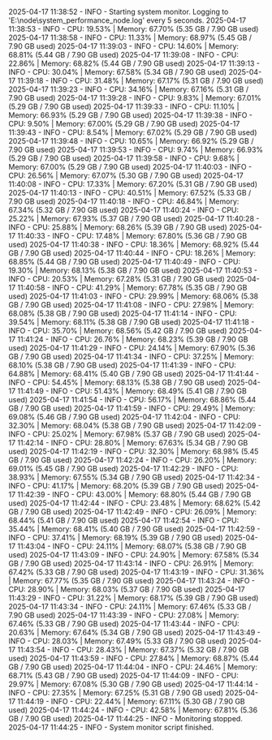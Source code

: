 2025-04-17 11:38:52 - INFO - Starting system monitor. Logging to 'E:\node\system_performance_node.log' every 5 seconds.
2025-04-17 11:38:53 - INFO - CPU: 19.53% | Memory: 67.70% (5.35 GB / 7.90 GB used)
2025-04-17 11:38:58 - INFO - CPU: 11.33% | Memory: 68.97% (5.45 GB / 7.90 GB used)
2025-04-17 11:39:03 - INFO - CPU: 14.60% | Memory: 68.81% (5.44 GB / 7.90 GB used)
2025-04-17 11:39:08 - INFO - CPU: 22.86% | Memory: 68.82% (5.44 GB / 7.90 GB used)
2025-04-17 11:39:13 - INFO - CPU: 30.04% | Memory: 67.58% (5.34 GB / 7.90 GB used)
2025-04-17 11:39:18 - INFO - CPU: 31.48% | Memory: 67.17% (5.31 GB / 7.90 GB used)
2025-04-17 11:39:23 - INFO - CPU: 34.16% | Memory: 67.16% (5.31 GB / 7.90 GB used)
2025-04-17 11:39:28 - INFO - CPU: 9.83% | Memory: 67.01% (5.29 GB / 7.90 GB used)
2025-04-17 11:39:33 - INFO - CPU: 11.10% | Memory: 66.93% (5.29 GB / 7.90 GB used)
2025-04-17 11:39:38 - INFO - CPU: 9.50% | Memory: 67.00% (5.29 GB / 7.90 GB used)
2025-04-17 11:39:43 - INFO - CPU: 8.54% | Memory: 67.02% (5.29 GB / 7.90 GB used)
2025-04-17 11:39:48 - INFO - CPU: 10.65% | Memory: 66.92% (5.29 GB / 7.90 GB used)
2025-04-17 11:39:53 - INFO - CPU: 9.74% | Memory: 66.93% (5.29 GB / 7.90 GB used)
2025-04-17 11:39:58 - INFO - CPU: 9.68% | Memory: 67.00% (5.29 GB / 7.90 GB used)
2025-04-17 11:40:03 - INFO - CPU: 26.56% | Memory: 67.07% (5.30 GB / 7.90 GB used)
2025-04-17 11:40:08 - INFO - CPU: 17.33% | Memory: 67.20% (5.31 GB / 7.90 GB used)
2025-04-17 11:40:13 - INFO - CPU: 40.51% | Memory: 67.52% (5.33 GB / 7.90 GB used)
2025-04-17 11:40:18 - INFO - CPU: 46.84% | Memory: 67.34% (5.32 GB / 7.90 GB used)
2025-04-17 11:40:24 - INFO - CPU: 25.22% | Memory: 67.93% (5.37 GB / 7.90 GB used)
2025-04-17 11:40:28 - INFO - CPU: 25.88% | Memory: 68.26% (5.39 GB / 7.90 GB used)
2025-04-17 11:40:33 - INFO - CPU: 17.48% | Memory: 67.80% (5.36 GB / 7.90 GB used)
2025-04-17 11:40:38 - INFO - CPU: 18.36% | Memory: 68.92% (5.44 GB / 7.90 GB used)
2025-04-17 11:40:44 - INFO - CPU: 18.26% | Memory: 68.85% (5.44 GB / 7.90 GB used)
2025-04-17 11:40:49 - INFO - CPU: 19.30% | Memory: 68.13% (5.38 GB / 7.90 GB used)
2025-04-17 11:40:53 - INFO - CPU: 20.53% | Memory: 67.28% (5.31 GB / 7.90 GB used)
2025-04-17 11:40:58 - INFO - CPU: 41.29% | Memory: 67.78% (5.35 GB / 7.90 GB used)
2025-04-17 11:41:03 - INFO - CPU: 29.99% | Memory: 68.06% (5.38 GB / 7.90 GB used)
2025-04-17 11:41:08 - INFO - CPU: 27.98% | Memory: 68.08% (5.38 GB / 7.90 GB used)
2025-04-17 11:41:14 - INFO - CPU: 39.54% | Memory: 68.11% (5.38 GB / 7.90 GB used)
2025-04-17 11:41:18 - INFO - CPU: 35.70% | Memory: 68.56% (5.42 GB / 7.90 GB used)
2025-04-17 11:41:24 - INFO - CPU: 26.76% | Memory: 68.23% (5.39 GB / 7.90 GB used)
2025-04-17 11:41:29 - INFO - CPU: 24.14% | Memory: 67.90% (5.36 GB / 7.90 GB used)
2025-04-17 11:41:34 - INFO - CPU: 37.25% | Memory: 68.10% (5.38 GB / 7.90 GB used)
2025-04-17 11:41:39 - INFO - CPU: 64.88% | Memory: 68.41% (5.40 GB / 7.90 GB used)
2025-04-17 11:41:44 - INFO - CPU: 54.45% | Memory: 68.13% (5.38 GB / 7.90 GB used)
2025-04-17 11:41:49 - INFO - CPU: 51.43% | Memory: 68.49% (5.41 GB / 7.90 GB used)
2025-04-17 11:41:54 - INFO - CPU: 56.17% | Memory: 68.86% (5.44 GB / 7.90 GB used)
2025-04-17 11:41:59 - INFO - CPU: 29.49% | Memory: 69.08% (5.46 GB / 7.90 GB used)
2025-04-17 11:42:04 - INFO - CPU: 32.30% | Memory: 68.04% (5.38 GB / 7.90 GB used)
2025-04-17 11:42:09 - INFO - CPU: 25.02% | Memory: 67.98% (5.37 GB / 7.90 GB used)
2025-04-17 11:42:14 - INFO - CPU: 28.80% | Memory: 67.63% (5.34 GB / 7.90 GB used)
2025-04-17 11:42:19 - INFO - CPU: 32.30% | Memory: 68.98% (5.45 GB / 7.90 GB used)
2025-04-17 11:42:24 - INFO - CPU: 26.20% | Memory: 69.01% (5.45 GB / 7.90 GB used)
2025-04-17 11:42:29 - INFO - CPU: 38.93% | Memory: 67.55% (5.34 GB / 7.90 GB used)
2025-04-17 11:42:34 - INFO - CPU: 41.17% | Memory: 68.20% (5.39 GB / 7.90 GB used)
2025-04-17 11:42:39 - INFO - CPU: 43.00% | Memory: 68.80% (5.44 GB / 7.90 GB used)
2025-04-17 11:42:44 - INFO - CPU: 23.48% | Memory: 68.62% (5.42 GB / 7.90 GB used)
2025-04-17 11:42:49 - INFO - CPU: 26.09% | Memory: 68.44% (5.41 GB / 7.90 GB used)
2025-04-17 11:42:54 - INFO - CPU: 35.44% | Memory: 68.41% (5.40 GB / 7.90 GB used)
2025-04-17 11:42:59 - INFO - CPU: 37.41% | Memory: 68.19% (5.39 GB / 7.90 GB used)
2025-04-17 11:43:04 - INFO - CPU: 24.11% | Memory: 68.07% (5.38 GB / 7.90 GB used)
2025-04-17 11:43:09 - INFO - CPU: 24.90% | Memory: 67.58% (5.34 GB / 7.90 GB used)
2025-04-17 11:43:14 - INFO - CPU: 26.91% | Memory: 67.42% (5.33 GB / 7.90 GB used)
2025-04-17 11:43:19 - INFO - CPU: 31.36% | Memory: 67.77% (5.35 GB / 7.90 GB used)
2025-04-17 11:43:24 - INFO - CPU: 28.90% | Memory: 68.03% (5.37 GB / 7.90 GB used)
2025-04-17 11:43:29 - INFO - CPU: 31.22% | Memory: 68.17% (5.39 GB / 7.90 GB used)
2025-04-17 11:43:34 - INFO - CPU: 24.11% | Memory: 67.46% (5.33 GB / 7.90 GB used)
2025-04-17 11:43:39 - INFO - CPU: 27.08% | Memory: 67.46% (5.33 GB / 7.90 GB used)
2025-04-17 11:43:44 - INFO - CPU: 20.63% | Memory: 67.64% (5.34 GB / 7.90 GB used)
2025-04-17 11:43:49 - INFO - CPU: 28.03% | Memory: 67.49% (5.33 GB / 7.90 GB used)
2025-04-17 11:43:54 - INFO - CPU: 28.43% | Memory: 67.37% (5.32 GB / 7.90 GB used)
2025-04-17 11:43:59 - INFO - CPU: 27.84% | Memory: 68.87% (5.44 GB / 7.90 GB used)
2025-04-17 11:44:04 - INFO - CPU: 24.46% | Memory: 68.71% (5.43 GB / 7.90 GB used)
2025-04-17 11:44:09 - INFO - CPU: 29.97% | Memory: 67.08% (5.30 GB / 7.90 GB used)
2025-04-17 11:44:14 - INFO - CPU: 27.35% | Memory: 67.25% (5.31 GB / 7.90 GB used)
2025-04-17 11:44:19 - INFO - CPU: 22.44% | Memory: 67.11% (5.30 GB / 7.90 GB used)
2025-04-17 11:44:24 - INFO - CPU: 42.58% | Memory: 67.81% (5.36 GB / 7.90 GB used)
2025-04-17 11:44:25 - INFO - Monitoring stopped.
2025-04-17 11:44:25 - INFO - System monitor script finished.
